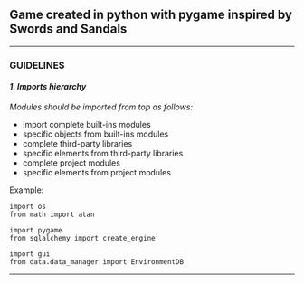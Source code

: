 ## Game created in python with pygame inspired by Swords and Sandals

---
### GUIDELINES
#### ***1. Imports hierarchy***
*Modules should be imported from top as follows:*
- import complete built-ins modules
- specific objects from built-ins modules
- complete third-party libraries
- specific elements from third-party libraries
- complete project modules
- specific elements from project modules

Example:
```
import os
from math import atan

import pygame
from sqlalchemy import create_engine

import gui
from data.data_manager import EnvironmentDB
```
---